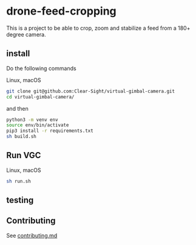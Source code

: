 # drone-feed-cropping

This is a  project to be able to crop, zoom and stabilize a feed from a 180+ degree camera.


## install

Do the following commands

Linux, macOS
```bash
git clone git@github.com:Clear-Sight/virtual-gimbal-camera.git
cd virtual-gimbal-camera/
```
and then
```bash
python3 -m venv env
source env/bin/activate
pip3 install -r requirements.txt
sh build.sh
```

## Run VGC

Linux, macOS
```bash
sh run.sh
```

## testing 

## Contributing
See [contributing.md](https://github.com/Clear-Sight/drone-feed-cropping/blob/development/.github/contributing.md)
